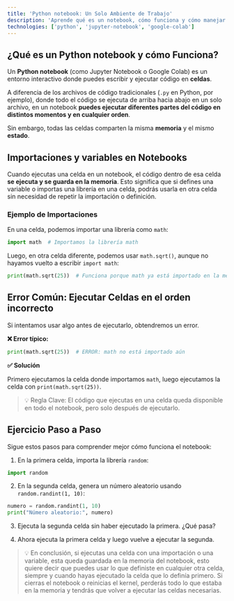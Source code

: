 ```yaml
---
title: 'Python notebook: Un Solo Ambiente de Trabajo'
description: 'Aprende qué es un notebook, cómo funciona y cómo manejar importaciones y variables en este entorno interactivo. Descubre errores comunes y cómo evitarlos para trabajar eficientemente en notebooks como Jupyter Notebook y Google Colab.'
technologies: ['python', 'jupyter-notebook', 'google-colab']
---
```



## ¿Qué es un Python notebook y cómo Funciona?
Un **Python notebook** (como Jupyter Notebook o Google Colab) es un entorno interactivo donde puedes escribir y ejecutar código en **celdas**.

A diferencia de los archivos de código tradicionales (`.py` en Python, por ejemplo), donde todo el código se ejecuta de arriba hacia abajo en un solo archivo, en un notebook **puedes ejecutar diferentes partes del código en distintos momentos y en cualquier orden**.

Sin embargo, todas las celdas comparten la misma **memoria** y el mismo **estado**.

## Importaciones y variables en Notebooks
Cuando ejecutas una celda en un notebook, el código dentro de esa celda **se ejecuta y se guarda en la memoria**. Esto significa que si defines una variable o importas una librería en una celda, podrás usarla en otra celda sin necesidad de repetir la importación o definición.

### Ejemplo de Importaciones
En una celda, podemos importar una librería como `math`:
``` python
import math  # Importamos la librería math
``` 

Luego, en otra celda diferente, podemos usar `math.sqrt()`, aunque no hayamos vuelto a escribir `import math`:
``` python
print(math.sqrt(25))  # Funciona porque math ya está importado en la memoria
``` 

## Error Común: Ejecutar Celdas en el orden incorrecto
Si intentamos usar algo antes de ejecutarlo, obtendremos un error.

**❌ Error típico:**
``` python
print(math.sqrt(25))  # ERROR: math no está importado aún
``` 

**✅ Solución**

Primero ejecutamos la celda donde importamos `math`, luego ejecutamos la celda con `print(math.sqrt(25))`.


> 💡 Regla Clave: El código que ejecutas en una celda queda disponible en todo el notebook, pero solo después de ejecutarlo.

## Ejercicio Paso a Paso

Sigue estos pasos para comprender mejor cómo funciona el notebook:

1. En la primera celda, importa la librería `random`:
``` python
import random
``` 

2. En la segunda celda, genera un número aleatorio usando `random.randint(1, 10)`:
``` python
numero = random.randint(1, 10)
print("Número aleatorio:", numero)
```

3. Ejecuta la segunda celda sin haber ejecutado la primera. ¿Qué pasa?

4. Ahora ejecuta la primera celda y luego vuelve a ejecutar la segunda.

> 💡 En conclusión, si ejecutas una celda con una importación o una variable, esta queda guardada en la memoria del notebook, esto quiere decir que puedes usar lo que definiste en cualquier otra celda, siempre y cuando hayas ejecutado la celda que lo definía primero. Si cierras el notebook o reinicias el kernel, perderás todo lo que estaba en la memoria y tendrás que volver a ejecutar las celdas necesarias.
